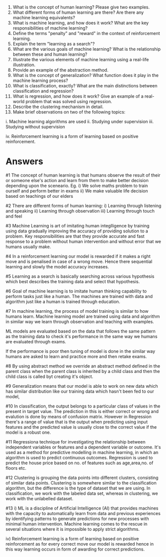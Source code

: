 1. What is the concept of human learning? Please give two examples.
2. What different forms of human learning are there? Are there any machine learning equivalents?
3. What is machine learning, and how does it work? What are the key responsibilities of machine
learning?
4. Define the terms &quot;penalty&quot; and &quot;reward&quot; in the context of reinforcement learning.
5. Explain the term &quot;learning as a search&quot;?
6. What are the various goals of machine learning? What is the relationship between these and
human learning?
7. Illustrate the various elements of machine learning using a real-life illustration.
8. Provide an example of the abstraction method.
9. What is the concept of generalization? What function does it play in the machine learning
process?
10. What is classification, exactly? What are the main distinctions between classification and regression?
11. What is regression, and how does it work? Give an example of a real-world problem that was
solved using regression.
12. Describe the clustering mechanism in detail.
13. Make brief observations on two of the following topics:

i. Machine learning algorithms are used
ii. Studying under supervision
iii. Studying without supervision

iv. Reinforcement learning is a form of learning based on positive reinforcement.

# Answers

#1 The concept of human learning is that humans observe the result of their or someone else's action and learn from them to make better decision depending upon the sceneario.
Eg. i) We solve maths problem to train ourself and perform better in exams
    ii) We make valuable life decision based on teachings of our elders 

#2 There are different forms of human learning:
    i) Learning through listening and speaking
    ii) Learning through observation
    iii) Learning through touch and feel

#3 Machine Learning is art of imitating human integlligence by training using data gradually improving the accuracy of providing solution to a problem.
Key responsibilities are that they provide accurate and fast response to a problem without human intervention and without error that we humans usually make.

#4 In a reinforcement learning our model is rewarded if it makes a right move and is penalised in case of a wrong move. Hence there sequential learning and slowly the model accuracy increases.

#5 Learning as a search is basically searching across various hypothesis which best describes the training data and select that hypothesis.

#6 Goal of machine learning is to imitate human thinking capability to perform tasks just like a human. The machines are trained with data and algorithm just like a human is trained through education.

#7 In machine learning, the process of model training is similar to how humans learn. Machine learning model are trained using data and algorithm in similar way we learn through observation and teaching with examples.

ML models are evaluated based on the data that follows the same pattern as the training data to check it's performance in the same way we humans are evaluated through exams.

If the performance is poor then tuning of model is done in the similar way humans are asked to learn and practice more and then retake exams.

#8 By using abstract method we override an abstract method defined in the parent class when the parent class is inherited by a child class and then the child class is called byt creating it's object.

#9 Generalization means that our model is able to work on new data which has similar distribution like our training data which hasn't been fed to our model,

#10 In classification, the output belongs to a particular class of values in the present in target value. The prediction in this is either correct or wrong and evalution is done by means of confusion matrix. 
However in Regression there's a range of value that is the output when predicting using input features and the predicted value is usually close to the correct value if the model is a robust one.

#11 Regressiona technique for investigating the relationship between independent variables or features and a dependent variable or outcome. It's used as a method for predictive modelling in machine learning, in which an algorithm is used to predict continuous outcomes.
Regression is used to predict the house price based on no. of features such as age,area,no. of floors etc.

#12 Clustering is grouping the data points into different clusters, consisting of similar data points. 
Clustering is somewhere similar to the classification algorithm, but the difference is the type of dataset that we are using. In classification, we work with the labeled data set, whereas in clustering, we work with the unlabelled dataset.

#13 i)  ML is a discipline of Artificial Intelligence (AI) that provides machines with the capacity to automatically learn from data and previous experiences by identifying patterns to generate predictions for new processes with minimal human intervention. Machine learning comes to the rescue in several situations where it is impossible to apply strict algorithms.

iv) Reinforcement learning is a form of learning based on positive reinforcement as for every correct move our model is rewarded hence in this way learning occurs in form of awarding for correct predictions.


```python

```
